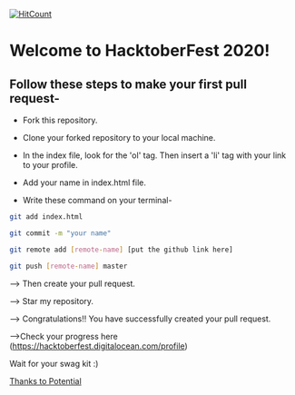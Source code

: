 [![HitCount](http://hits.dwyl.com/pranikz/https://githubcom/pranikz/Hacktoberfest-2020.svg)](http://hits.dwyl.com/pranikz/https://githubcom/pranikz/Hacktoberfest-2020)
# Welcome to HacktoberFest 2020!

##  Follow these steps to make your first pull request-

- Fork this repository.

- Clone your forked repository to your local machine.

- In the index file, look for the 'ol' tag. Then insert a 'li' tag with your link to your profile.

- Add your name in index.html file.

- Write these command on your terminal-

```sh
git add index.html
```

```sh
git commit -m "your name"
```

```sh
git remote add [remote-name] [put the github link here]
```

```sh
git push [remote-name] master
```

--> Then create your pull request.

--> Star my repository.

--> Congratulations!! You have successfully created your pull request.

-->Check your progress here (https://hacktoberfest.digitalocean.com/profile)

Wait for your swag kit :)

[Thanks to Potential](https://github.com/Potential17/)
